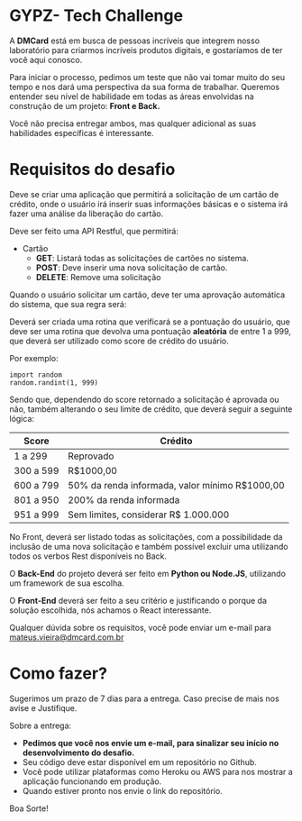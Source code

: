 # GYPZ- Tech Challenge

A **DMCard** está em busca de pessoas incríveis que integrem nosso laboratório para criarmos incríveis produtos digitais, e gostaríamos de ter você aqui conosco.

Para iniciar o processo, pedimos um teste que não vai tomar muito do seu tempo e nos dará uma perspectiva da sua forma de trabalhar. Queremos entender seu nível de habilidade em todas as áreas envolvidas na construção de um projeto: **Front e Back.**

Você não precisa entregar ambos, mas qualquer adicional as suas habilidades específicas é interessante.

# Requisitos do desafio

Deve se criar uma aplicação que permitirá a solicitação de um cartão de crédito, onde o usuário irá inserir suas informações básicas e o sistema irá fazer uma análise da liberação do cartão.

Deve ser feito uma API Restful, que permitirá:

- Cartão
  - **GET**: Listará todas as solicitações de cartões no sistema.
  - **POST**: Deve inserir uma nova solicitação de cartão.
  - **DELETE**: Remove uma solicitação 

Quando o usuário solicitar um cartão, deve ter uma aprovação automática do sistema, que sua regra será:

Deverá ser criada uma rotina que verificará se a pontuação do usuário, que deve ser uma rotina que devolva uma pontuação **aleatória** de entre 1 a 999, que deverá ser utilizado como score de crédito do usuário.

Por exemplo:

```
import random
random.randint(1, 999)
```

Sendo que, dependendo do score retornado a solicitação é aprovada ou não, também alterando o seu limite de crédito, que deverá seguir a seguinte lógica:

| Score     | Crédito                                        |
| --------- | ---------------------------------------------- |
| 1 a 299   | Reprovado                                      |
| 300 a 599 | R$1000,00                                      |
| 600 a 799 | 50% da renda informada, valor mínimo R$1000,00 |
| 801 a 950 | 200% da renda informada                        |
| 951 a 999 | Sem limites, considerar R$ 1.000.000           |

No Front, deverá ser listado todas as solicitações, com a possibilidade da inclusão de uma nova solicitação e também possível excluir uma utilizando todos os verbos Rest disponíveis no Back.

O **Back-End** do projeto deverá ser feito em **Python ou Node.JS**, utilizando um framework de sua escolha.

O **Front-End** deverá ser feito a seu critério e justificando o porque da solução escolhida, nós achamos o React interessante.



Qualquer dúvida sobre os requisitos, você pode enviar um e-mail para mateus.vieira@dmcard.com.br



# Como fazer?

Sugerimos um prazo de 7 dias para a entrega. Caso precise de mais nos avise e Justifique.

Sobre a entrega:

- **Pedimos que você nos envie um e-mail, para sinalizar seu início no desenvolvimento do desafio.**
- Seu código deve estar disponível em um repositório no Github.
- Você pode utilizar plataformas como Heroku ou AWS para nos mostrar a aplicação funcionando em produção.
- Quando estiver pronto nos envie o link do repositório.

Boa Sorte!
